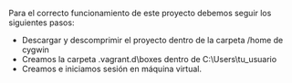 ﻿Para el correcto funcionamiento de este proyecto debemos seguir los siguientes
pasos:
- Descargar y descomprimir el proyecto dentro de la carpeta /home de cygwin
- Creamos la carpeta .vagrant.d\boxes dentro de C:\Users\tu_usuario
- Creamos e iniciamos sesión en máquina virtual.
